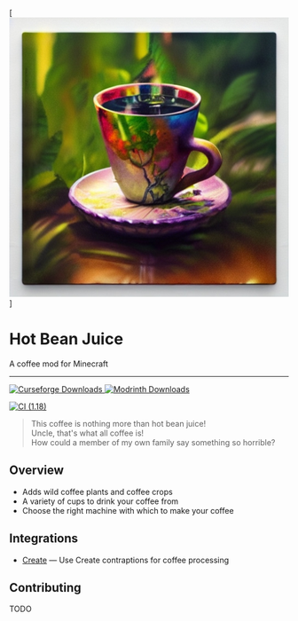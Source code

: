 [![Hot Bean Juice](images/HotBeanJuice.jpeg)]

# Hot Bean Juice

A coffee mod for Minecraft

---

<a href="https://www.curseforge.com/minecraft/mc-mods/hot-bean-juice">
  <img src="http://cf.way2muchnoise.eu/full_968123_downloads.svg" alt="Curseforge Downloads">
</a>
<a href="https://www.curseforge.com/minecraft/mc-mods/hot-bean-juice">
  <img src="https://img.shields.io/modrinth/dt/" alt="Modrinth Downloads">
</a>

[![CI (1.18)](https://github.com/sweetrpg/HotBeanJuice/actions/workflows/ci-build.yml/badge.svg?branch=1.18)](https://github.com/sweetrpg/HotBeanJuice/actions/workflows/ci-build.yml)

> This coffee is nothing more than hot bean juice!<br/>
> Uncle, that's what all coffee is!<br/>
> How could a member of my own family say something so horrible?

## Overview

* Adds wild coffee plants and coffee crops
* A variety of cups to drink your coffee from
* Choose the right machine with which to make your coffee

## Integrations

* [Create](https://www.curseforge.com/minecraft/mc-mods/create) &mdash; Use Create contraptions for coffee processing

## Contributing

TODO
